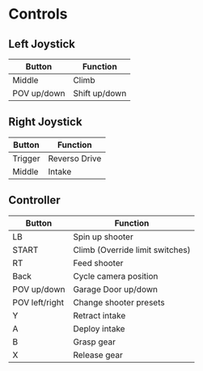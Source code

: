 # Controls

## Left Joystick
| Button | Function |
|--------|----------|
| Middle | Climb |
| POV up/down | Shift up/down |

## Right Joystick
| Button | Function |
|--------|----------|
| Trigger | Reverso Drive |
| Middle | Intake |

## Controller
| Button | Function |
|--------|----------|
| LB | Spin up shooter |
| START | Climb (Override limit switches) |
| RT | Feed shooter | 
| Back | Cycle camera position |
| POV up/down | Garage Door up/down |
| POV left/right | Change shooter presets |
| Y | Retract intake |
| A | Deploy intake|
| B | Grasp gear |
| X | Release gear |
